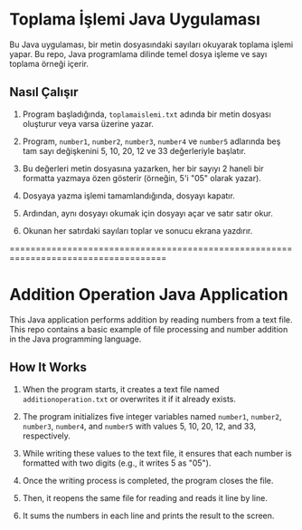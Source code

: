 # Toplama İşlemi Java Uygulaması

Bu Java uygulaması, bir metin dosyasındaki sayıları okuyarak toplama işlemi yapar. Bu repo, Java programlama dilinde temel dosya işleme ve sayı toplama örneği içerir.

## Nasıl Çalışır

1. Program başladığında, `toplamaislemi.txt` adında bir metin dosyası oluşturur veya varsa üzerine yazar.

2. Program, `number1`, `number2`, `number3`, `number4` ve `number5` adlarında beş tam sayı değişkenini 5, 10, 20, 12 ve 33 değerleriyle başlatır.

3. Bu değerleri metin dosyasına yazarken, her bir sayıyı 2 haneli bir formatta yazmaya özen gösterir (örneğin, 5'i "05" olarak yazar).

4. Dosyaya yazma işlemi tamamlandığında, dosyayı kapatır.

5. Ardından, aynı dosyayı okumak için dosyayı açar ve satır satır okur.

6. Okunan her satırdaki sayıları toplar ve sonucu ekrana yazdırır.

====================================================================================

# Addition Operation Java Application

This Java application performs addition by reading numbers from a text file. This repo contains a basic example of file processing and number addition in the Java programming language.

## How It Works

1. When the program starts, it creates a text file named `additionoperation.txt` or overwrites it if it already exists.

2. The program initializes five integer variables named `number1`, `number2`, `number3`, `number4`, and `number5` with values 5, 10, 20, 12, and 33, respectively.

3. While writing these values to the text file, it ensures that each number is formatted with two digits (e.g., it writes 5 as "05").

4. Once the writing process is completed, the program closes the file.

5. Then, it reopens the same file for reading and reads it line by line.

6. It sums the numbers in each line and prints the result to the screen.
